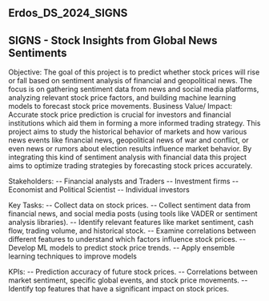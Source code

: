 ## Erdos_DS_2024_SIGNS

## SIGNS - Stock Insights from Global News Sentiments

Objective:
The goal of this project is to predict whether stock prices will rise or fall based on sentiment analysis of financial and geopolitical news. The focus is on gathering sentiment data from news and social media platforms, analyzing relevant stock price factors, and building machine learning models to forecast stock price movements.
Business Value/ Impact: 
Accurate stock price prediction is crucial for investors and financial institutions which aid them in forming a more informed trading strategy. This project aims to study the historical behavior of markets and how various news events like financial news, geopolitical news of war and conflict, or even news or rumors about election results influence market behavior. By integrating this kind of sentiment analysis with financial data this project aims to optimize trading strategies by forecasting stock prices accurately. 

Stakeholders:
-- Financial analysts and Traders
-- Investment firms 
-- Economist and Political Scientist 
-- Individual investors 

Key Tasks:
-- Collect data on stock prices.
-- Collect sentiment data from financial news, and social media posts (using tools like VADER or sentiment analysis libraries).
-- Identify relevant features like market sentiment, cash flow, trading volume, and historical stock. 
-- Examine correlations between different features to understand which factors influence stock prices.
-- Develop ML models to predict stock price trends.
-- Apply ensemble learning techniques to improve models

KPIs:
-- Prediction accuracy of future stock prices.
-- Correlations between market sentiment, specific global events, and stock price movements.
-- Identify top features that have a significant impact on stock prices. 
